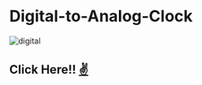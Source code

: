 # Digital-to-Analog-Clock
![digital](https://user-images.githubusercontent.com/59595534/92993574-47235080-f510-11ea-831e-8b626ae6b8c0.png)
## Click Here!! [✌](https://naman3305.github.io/Digital-to-Analog-Clock/)
